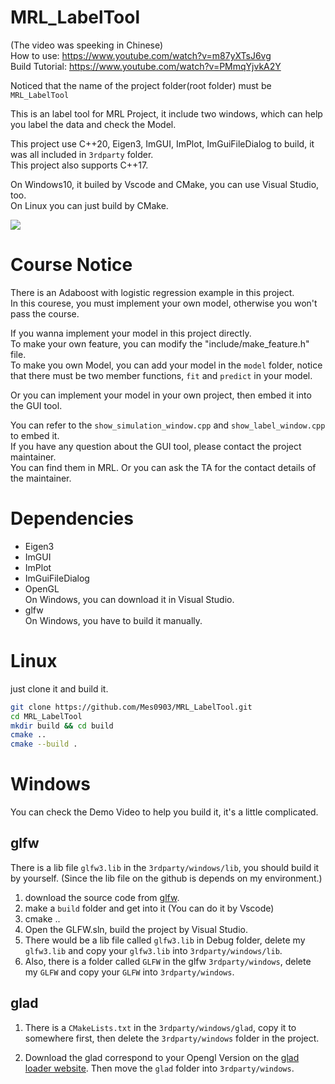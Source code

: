 # MRL_LabelTool

(The video was speeking in Chinese)  
How to use: https://www.youtube.com/watch?v=m87yXTsJ6vg    
Build Tutorial: https://www.youtube.com/watch?v=PMmqYjvkA2Y

Noticed that the name of the project folder(root folder) must be `MRL_LabelTool`

This is an label tool for MRL Project, it include two windows, which can help you label the data and check the Model.   

This project use C++20, Eigen3, ImGUI, ImPlot, ImGuiFileDialog to build, it was all included in `3rdparty` folder.  
This project also supports C++17.

On Windows10, it builed by Vscode and CMake, you can use Visual Studio, too.  
On Linux you can just build by CMake.  

![](https://github.com/NcuMathRoboticsLab/MRL_LabelTool/blob/main/docs/LabelToolDemo.gif?raw=true)

# Course Notice

There is an Adaboost with logistic regression example in this project.    
In this courese, you must implement your own model, otherwise you won't pass the course.

If you wanna implement your model in this project directly.    
To make your own feature, you can modify the "include/make_feature.h" file.    
To make you own Model, you can add your model in the `model` folder, notice that there must be two member functions, `fit` and `predict` in your model.

Or you can implement your model in your own project, then embed it into the GUI tool.    

You can refer to the `show_simulation_window.cpp` and `show_label_window.cpp` to embed it.    
If you have any question about the GUI tool, please contact the project maintainer.    
You can find them in MRL. Or you can ask the TA for the contact details of the maintainer.

# Dependencies

+ Eigen3
+ ImGUI
+ ImPlot
+ ImGuiFileDialog
+ OpenGL    
    On Windows, you can download it in Visual Studio.
+ glfw  
    On Windows, you have to build it manually.

# Linux

just clone it and build it.

```bash
git clone https://github.com/Mes0903/MRL_LabelTool.git
cd MRL_LabelTool
mkdir build && cd build
cmake ..
cmake --build .
```

# Windows

You can check the Demo Video to help you build it, it's a little complicated.
## glfw

There is a lib file `glfw3.lib` in the `3rdparty/windows/lib`, you should build it by yourself. (Since the lib file on the github is depends on my environment.)

1. download the source code from [glfw](https://www.glfw.org/download).
2. make a `build` folder and get into it (You can do it by Vscode) 
3. cmake ..
4. Open the GLFW.sln, build the project by Visual Studio.
5. There would be a lib file called `glfw3.lib` in Debug folder, delete my `glfw3.lib` and copy your `glfw3.lib` into `3rdparty/windows/lib`.
6. Also, there is a folder called `GLFW` in the glfw `3rdparty/windows`, delete my `GLFW` and copy your `GLFW` into `3rdparty/windows`.

## glad

1. There is a `CMakeLists.txt` in the `3rdparty/windows/glad`, copy it to somewhere first, then delete the `3rdparty/windows` folder in the project.

2. Download the glad correspond to your Opengl Version on the [glad loader website](https://glad.dav1d.de/). Then move the `glad` folder into `3rdparty/windows`.
